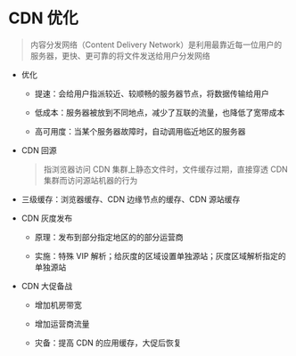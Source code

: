# CDN 优化

> 内容分发网络（Content Delivery Network）是利用最靠近每一位用户的服务器，更快、更可靠的将文件发送给用户分发网络

- 优化

  - 提速：会给用户指派较近、较顺畅的服务器节点，将数据传输给用户

  - 低成本：服务器被放到不同地点，减少了互联的流量，也降低了宽带成本

  - 高可用度：当某个服务器故障时，自动调用临近地区的服务器

- CDN 回源

  > 指浏览器访问 CDN 集群上静态文件时，文件缓存过期，直接穿透 CDN 集群而访问源站机器的行为

- 三级缓存：浏览器缓存、CDN 边缘节点的缓存、CDN 源站缓存

- CDN 灰度发布

  - 原理：发布到部分指定地区的的部分运营商

  - 实施：特殊 VIP 解析；给灰度的区域设置单独源站；灰度区域解析指定的单独源站

- CDN 大促备战

  - 增加机房带宽

  - 增加运营商流量

  - 灾备：提高 CDN 的应用缓存，大促后恢复